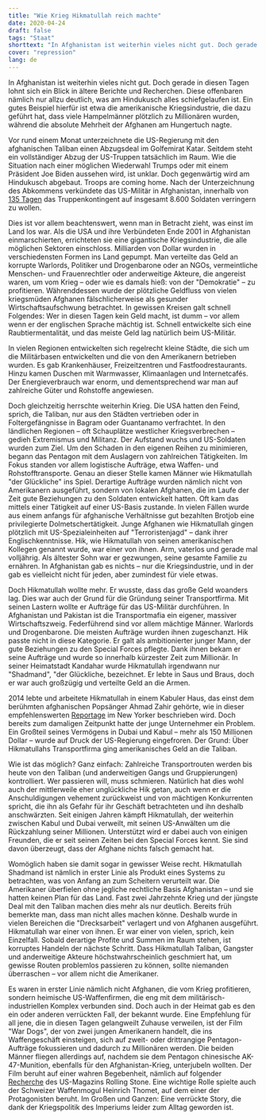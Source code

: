 ```yaml
---
title: "Wie Krieg Hikmatullah reich machte"
date: 2020-04-24
draft: false
tags: "Staat"
shorttext: "In Afghanistan ist weiterhin vieles nicht gut. Doch gerade in diesen Tagen lohnt sich ein Blick in ältere Berichte und Recherchen."
cover: "repression"
lang: de
---
```


In Afghanistan ist weiterhin vieles nicht gut. Doch gerade in diesen Tagen lohnt sich ein Blick in ältere Berichte und Recherchen. Diese offenbaren nämlich nur allzu deutlich, was am Hindukusch alles schiefgelaufen ist. Ein gutes Beispiel hierfür ist etwa die amerikanische Kriegsindustrie, die dazu geführt hat, dass viele Hampelmänner plötzlich zu Millionären wurden, während die absolute Mehrheit der Afghanen am Hungertuch nagte.

Vor rund einem Monat unterzeichnete die US-Regierung mit den afghanischen Taliban einen Abzugsdeal im Golfemirat Katar. Seitdem steht ein vollständiger Abzug der US-Truppen tatsächlich im Raum. Wie die Situation nach einer möglichen Wiederwahl Trumps oder mit einem Präsident Joe Biden aussehen wird, ist unklar. Doch gegenwärtig wird am Hindukusch abgebaut. Troops are coming home. Nach der Unterzeichnung des Abkommens verkündete das US-Militär in Afghanistan, innerhalb von [135 Tagen](https://www.aljazeera.com/news/2020/03/begins-troop-withdrawal-afghanistan-official-200309162847760.html "US begins troop withdrawal from Afghanistan: US official") das Truppenkontingent auf insgesamt 8.600 Soldaten verringern zu wollen.

Dies ist vor allem beachtenswert, wenn man in Betracht zieht, was einst im Land los war. Als die USA und ihre Verbündeten Ende 2001 in Afghanistan einmarschierten, errichteten sie eine gigantische Kriegsindustrie, die alle möglichen Sektoren einschloss. Milliarden von Dollar wurden in verschiedensten Formen ins Land gepumpt. Man verteilte das Geld an korrupte Warlords, Politiker und Drogenbarone oder an NGOs, vermeintliche Menschen- und Frauenrechtler oder anderweitige Akteure, die angereist waren, um vom Krieg – oder wie es damals hieß: von der "Demokratie" – zu profitieren. Währenddessen wurde der plötzliche Geldfluss von vielen kriegsmüden Afghanen fälschlicherweise als gesunder Wirtschaftsaufschwung betrachtet. In gewissen Kreisen galt schnell Folgendes: Wer in diesen Tagen kein Geld macht, ist dumm – vor allem wenn er der englischen Sprache mächtig ist. Schnell entwickelte sich eine Raubtiermentalität, und das meiste Geld lag natürlich beim US-Militär.

In vielen Regionen entwickelten sich regelrecht kleine Städte, die sich um die Militärbasen entwickelten und die von den Amerikanern betrieben wurden. Es gab Krankenhäuser, Freizeitzentren und Fastfoodrestaurants. Hinzu kamen Duschen mit Warmwasser, Klimaanlagen und Internetcafés. Der Energieverbrauch war enorm, und dementsprechend war man auf zahlreiche Güter und Rohstoffe angewiesen.

Doch gleichzeitig herrschte weiterhin Krieg. Die USA hatten den Feind, sprich, die Taliban, nur aus den Städten vertrieben oder in Foltergefängnisse in Bagram oder Guantanamo verfrachtet. In den ländlichen Regionen – oft Schauplätze westlicher Kriegsverbrechen – gedieh Extremismus und Militanz. Der Aufstand wuchs und US-Soldaten wurden zum Ziel. Um den Schaden in den eigenen Reihen zu minimieren, begann das Pentagon mit dem Auslagern von zahlreichen Tätigkeiten. Im Fokus standen vor allem logistische Aufträge, etwa Waffen- und Rohstofftransporte. Genau an dieser Stelle kamen Männer wie Hikmatullah "der Glückliche" ins Spiel. Derartige Aufträge wurden nämlich nicht von Amerikanern ausgeführt, sondern von lokalen Afghanen, die im Laufe der Zeit gute Beziehungen zu den Soldaten entwickelt hatten. Oft kam das mittels einer Tätigkeit auf einer US-Basis zustande. In vielen Fällen wurde aus einem anfangs für afghanische Verhältnisse gut bezahlten Brotjob eine privilegierte Dolmetschertätigkeit. Junge Afghanen wie Hikmatullah gingen plötzlich mit US-Spezialeinheiten auf "Terroristenjagd" – dank ihrer Englischkenntnisse. Hik, wie Hikmatullah von seinen amerikanischen Kollegen genannt wurde, war einer von ihnen. Arm, vaterlos und gerade mal volljährig. Als ältester Sohn war er gezwungen, seine gesamte Familie zu ernähren. In Afghanistan gab es nichts – nur die Kriegsindustrie, und in der gab es vielleicht nicht für jeden, aber zumindest für viele etwas.

Doch Hikmatullah wollte mehr. Er wusste, dass das große Geld woanders lag. Dies war auch der Grund für die Gründung seiner Transportfirma. Mit seinen Lastern wollte er Aufträge für das US-Militär durchführen. In Afghanistan und Pakistan ist die Transportmafia ein eigener, massiver Wirtschaftszweig. Federführend sind vor allem mächtige Männer. Warlords und Drogenbarone. Die meisten Aufträge wurden ihnen zugeschanzt. Hik passte nicht in diese Kategorie. Er galt als ambitionierter junger Mann, der gute Beziehungen zu den Special Forces pflegte. Dank ihnen bekam er seine Aufträge und wurde so innerhalb kürzester Zeit zum Millionär. In seiner Heimatstadt Kandahar wurde Hikmatullah irgendwann nur "Shadmand", "der Glückliche, bezeichnet. Er lebte in Saus und Braus, doch er war auch großzügig und verteilte Geld an die Armen.

2014 lebte und arbeitete Hikmatullah in einem Kabuler Haus, das einst dem berühmten afghanischen Popsänger Ahmad Zahir gehörte, wie in dieser empfehlenswerten [Reportage](https://www.newyorker.com/magazine/2016/03/07/the-man-who-made-millions-off-the-afghan-war "The Bidding War") im New Yorker beschrieben wird. Doch bereits zum damaligen Zeitpunkt hatte der junge Unternehmer ein Problem. Ein Großteil seines Vermögens in Dubai und Kabul – mehr als 150 Millionen Dollar – wurde auf Druck der US-Regierung eingefroren. Der Grund: Über Hikmatullahs Transportfirma ging amerikanisches Geld an die Taliban.

Wie ist das möglich? Ganz einfach: Zahlreiche Transportrouten werden bis heute von den Taliban (und anderweitigen Gangs und Gruppierungen) kontrolliert. Wer passieren will, muss schmieren. Natürlich hat dies wohl auch der mittlerweile eher unglückliche Hik getan, auch wenn er die Anschuldigungen vehement zurückweist und von mächtigen Konkurrenten spricht, die ihn als Gefahr für ihr Geschäft betrachteten und ihn deshalb anschwärzten. Seit einigen Jahren kämpft Hikmatullah, der weiterhin zwischen Kabul und Dubai verweilt, mit seinen US-Anwälten um die Rückzahlung seiner Millionen. Unterstützt wird er dabei auch von einigen Freunden, die er seit seinen Zeiten bei den Special Forces kennt. Sie sind davon überzeugt, dass der Afghane nichts falsch gemacht hat.

Womöglich haben sie damit sogar in gewisser Weise recht. Hikmatullah Shadmand ist nämlich in erster Linie als Produkt eines Systems zu betrachten, was von Anfang an zum Scheitern verurteilt war. Die Amerikaner überfielen ohne jegliche rechtliche Basis Afghanistan – und sie hatten keinen Plan für das Land. Fast zwei Jahrzehnte Krieg und der jüngste Deal mit den Taliban machen dies mehr als nur deutlich. Bereits früh bemerkte man, dass man nicht alles machen könne. Deshalb wurde in vielen Bereichen die "Drecksarbeit" verlagert und von Afghanen ausgeführt. Hikmatullah war einer von ihnen. Er war einer von vielen, sprich, kein Einzelfall. Sobald derartige Profite und Summen im Raum stehen, ist korruptes Handeln der nächste Schritt. Dass Hikmatullah Taliban, Gangster und anderweitige Akteure höchstwahrscheinlich geschmiert hat, um gewisse Routen problemlos passieren zu können, sollte niemanden überraschen – vor allem nicht die Amerikaner.

Es waren in erster Linie nämlich nicht Afghanen, die vom Krieg profitieren, sondern heimische US-Waffenfirmen, die eng mit dem militärisch-industriellen Komplex verbunden sind. Doch auch in der Heimat gab es den ein oder anderen verrückten Fall, der bekannt wurde. Eine Empfehlung für all jene, die in diesen Tagen gelangweilt Zuhause verweilen, ist der Film "War Dogs", der von zwei jungen Amerikanern handelt, die ins Waffengeschäft einsteigen, sich auf zweit- oder drittrangige Pentagon-Aufträge fokussieren und dadurch zu Millionären werden. Die beiden Männer fliegen allerdings auf, nachdem sie dem Pentagon chinesische AK-47-Munition, ebenfalls für den Afghanistan-Krieg, unterjubeln wollten. Der Film beruht auf einer wahren Begebenheit, nämlich auf folgender [Recherche](https://www.rollingstone.com/politics/politics-news/the-stoner-arms-dealers-how-two-american-kids-became-big-time-weapons-traders-176604/ "The Stoner Arms Dealers: How Two American Kids Became Big-Time Weapons Traders") des US-Magazins Rolling Stone. Eine wichtige Rolle spielte auch der Schweizer Waffenmogul Heinrich Thomet, auf dem einer der Protagonisten beruht. Im Großen und Ganzen: Eine verrückte Story, die dank der Kriegspolitik des Imperiums leider zum Alltag geworden ist.
